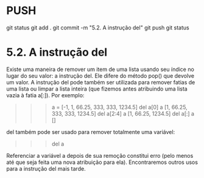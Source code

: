 
# ###################################################################################################################################################################
# ###################################################################################################################################################################
# PUSH

git status
git add .
git commit -m "5.2. A instrução del"
git push
git status


# ###################################################################################################################################################################
# ###################################################################################################################################################################
# 5.2. A instrução del

Existe uma maneira de remover um item de uma lista usando seu índice no lugar do seu valor: a instrução del. Ele difere do método pop() que devolve um valor. A instrução del pode também ser utilizada para remover fatias de uma lista ou limpar a lista inteira (que fizemos antes atribuindo uma lista vazia à fatia a[:]). Por exemplo:
>>>

>>> a = [-1, 1, 66.25, 333, 333, 1234.5]
>>> del a[0]
>>> a
[1, 66.25, 333, 333, 1234.5]
>>> del a[2:4]
>>> a
[1, 66.25, 1234.5]
>>> del a[:]
>>> a
[]

del também pode ser usado para remover totalmente uma variável:
>>>

>>> del a

Referenciar a variável a depois de sua remoção constitui erro (pelo menos até que seja feita uma nova atribuição para ela). Encontraremos outros usos para a instrução del mais tarde.
